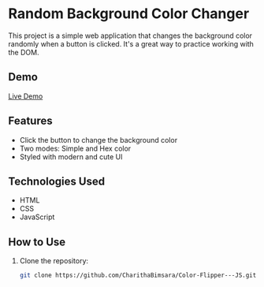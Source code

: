 # Random Background Color Changer

This project is a simple web application that changes the background color randomly when a button is clicked. It's a great way to practice working with the DOM.

## Demo

[Live Demo](https://charithabimsara.github.io/Color-Flipper---JS/)

## Features
- Click the button to change the background color  
- Two modes: Simple and Hex color  
- Styled with modern and cute UI  

## Technologies Used
- HTML  
- CSS  
- JavaScript  

## How to Use
1. Clone the repository:  
   ```sh
   git clone https://github.com/CharithaBimsara/Color-Flipper---JS.git
